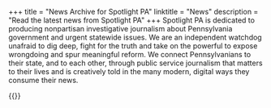 +++
title = "News Archive for Spotlight PA"
linktitle = "News"
description = "Read the latest news from Spotlight PA"
+++
Spotlight PA is dedicated to producing nonpartisan investigative journalism about Pennsylvania government and urgent statewide issues. We are an independent watchdog unafraid to dig deep, fight for the truth and take on the powerful to expose wrongdoing and spur meaningful reform. We connect Pennsylvanians to their state, and to each other, through public service journalism that matters to their lives and is creatively told in the many modern, digital ways they consume their news.

{{<news-search>}}
